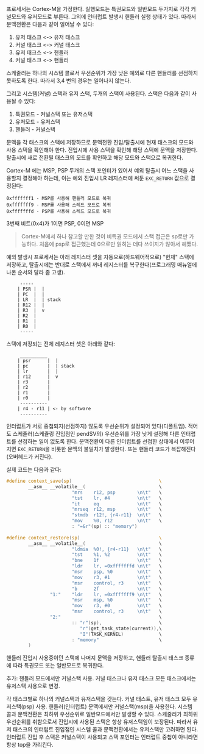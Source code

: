 프로세서는 Cortex-M을 가정한다. 실행모드는 특권모드와 일반모드 두가지로 각각 커널모드와 유저모드로 부른다. 그외에 인터럽트 발생시 핸들러 실행 상태가 있다. 따라서 문맥전환은 다음과 같이 일어날 수 있다:

1. 유저 태스크 <-> 유저 태스크
2. 커널 태스크 <-> 커널 태스크
3. 유저 태크스 <-> 핸들러
4. 커널 태스크 <-> 핸들러

스케줄러는 하나의 시스템 콜로서 우선순위가 가장 낮은 예외로 다른 핸들러를 선점하지 못하도록 한다. 따라서 3,4 번의 경우는 일어나지 않는다.

그리고 시스템(커널) 스택과 유저 스택, 두개의 스택이 사용된다. 스택은 다음과 같이 사용될 수 있다:

1. 특권모드 - 커널스택 또는 유저스택
2. 유저모드 - 유저스택
3. 핸들러 - 커널스택

문맥을 각 태스크의 스택에 저장하므로 문맥전환 진입/탈출시에 현재 태스크의 모드와 사용 스택을 확인해야 한다. 진입시에 사용 스택을 확인해 해당 스택에 문맥을 저장한다. 탈출시에 새로 전환될 태스크의 모드를 확인하고 해당 모드와 스택으로 복귀한다.

Cortex-M 에는 MSP, PSP 두개의 스택 포인터가 있어서 예외 탈출시 어느 스택을 사용할지 결정해야 하는데, 이는 예외 진입시 LR 레지스터에 써둔 `EXC_RETURN` 값으로 결정된다:

	0xfffffff1 - MSP를 사용해 핸들러 모드로 복귀
	0xfffffff9 - MSP를 사용해 스레드 모드로 복귀
	0xfffffffd - PSP를 사용해 스레드 모드로 복귀

3번째 비트(0x4)가 1이면 PSP, 0이면 MSP

> Cortex-M에서 하나 참고할 만한 것이 비특권 모드에서 스택 접근은 sp로만 가능하다. 처음에 psp로 접근했는데 0으로만 읽히는 데다 쓰이지가 않아서 헤맸다.

예외 발생시 프로세서는 아래 레지스터 셋을 자동으로(하드웨어적으로) "현재" 스택에 저장하고, 탈출시에는 반대로 스택에서 꺼내 레지스터를 복구한다(프로그래밍 매뉴얼에 나온 순서와 달라 좀 고생).

```
	 -----
	| PSR |  |
	| PC  |  |
	| LR  |  | stack
	| R12 |  |
	| R3  |  v
	| R2  |
	| R1  |
	| R0  |
	 -----
```

스택에 저장되는 전체 레지스터 셋은 아래와 같다:

```
	 __________
	| psr      |  |
	| pc       |  | stack
	| lr       |  |
	| r12      |  v
	| r3       |
	| r2       |
	| r1       |
	| r0       |
	 ----------
	| r4 - r11 | <- by software
	 ----------
```

인터럽트가 서로 중첩되지(선점하지) 않도록 우선순위가 설정되어 있다(디폴트임). 적어도 스케줄러(스케쥴링 진입점인 pendSV의) 우선순위를 가장 낮게 설정해 다른 인터럽트를 선점하는 일이 없도록 한다. 문맥전환이 다른 인터럽트를 선점한 상태에서 이루어지면 `EXC_RETURN`을 비롯한 문맥의 불일치가 발생한다. 또는 핸들러 코드가 복잡해진다(오버헤드가 커진다).

실제 코드는 다음과 같다:

```c
#define context_save(sp)                                \                                           
       	__asm__ __volatile__(                           \                                           
               	        "mrs    r12, psp        \n\t"   \                                           
                       	"tst    lr, #4          \n\t"   \                                           
                        "it     eq              \n\t"   \                                           
       	                "mrseq  r12, msp        \n\t"   \                                           
               	        "stmdb  r12!, {r4-r11}  \n\t"   \                                           
                       	"mov    %0, r12         \n\t"   \                                           
                        : "=&r"(sp) :: "memory")                                                    
                                                                                                   
#define context_restore(sp)                             \                                           
        __asm__ __volatile__(                           \                                           
       	                "ldmia  %0!, {r4-r11}   \n\t"   \                                           
               	        "tst    %1, %2          \n\t"   \                                           
                        "bne    1f              \n\t"   \                                           
       	                "ldr    lr, =0xfffffffd \n\t"   \                                           
               	        "msr    psp, %0         \n\t"   \                                           
                       	"mov    r3, #1          \n\t"   \                                           
                        "msr    control, r3     \n\t"   \                                           
       	                "b      2f              \n\t"   \                                           
               	"1:"    "ldr    lr, =0xfffffff9 \n\t"   \                                           
                        "msr    msp, %0         \n\t"   \                                           
       	                "mov    r3, #0          \n\t"   \                                           
               	        "msr    control, r3     \n\t"   \                                           
                "2:"                                    \                                           
       	                :: "r"(sp),                     \                                           
               	           "r"(get_task_state(current)),\                                           
                       	   "I"(TASK_KERNEL)             \                                           
                        : "memory"                      \                                           
       	)
```

핸들러 진입시 사용중이던 스택에 나머지 문맥을 저장하고, 핸들러 탈출시 태스크 종류에 따라 특권모드 또는 일반모드로 복귀한다.

추가: 핸들러 모드에서만 커널스택 사용. 커널 태스크나 유저 태스크 모든 태스크에서는 유저스택 사용으로 변경.

각 태스크별로 하나의 커널스택과 유저스택을 갖는다. 커널 태스트, 유저 태스크 모두 유저스택(psp) 사용. 핸들러(인터럽트) 문맥에서만 커널스택(msp)을 사용한다. 시스템 콜과 문맥전환은 최하위 우선순위로 일반모드에서만 발생할 수 있다. 스케줄러가 최하위 우선순위를 취함으로서 진입시에 사용된 스택은 항상 유저스택임이 보장된다. 따라서 유저 태스크의 인터럽트 진입점인 시스템 콜과 문맥전환에서는 유저스택만 고려하면 된다. 인터럽트 진입 후 스택은 커널스택이 사용되고 스택 포인터는 인터럽트 중첩이 아니라면 항상 top을 가리킨다.
